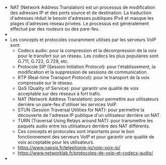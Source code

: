 - NAT (Network Address Translation) est un processus de modification des adresses IP et des ports source et de destination. La traduction d'adresses réduit le besoin d'adresses publiques IPv4 et masque les plages d'adresses réseau privées. Le processus est généralement effectué par des routeurs ou des pare-feu.
-
- Les concepts et protocoles couramment utilisés par les serveurs VoIP sont:
	- Codecs audio: pour la compression et la décompression de la voix pour le transfert sur un réseau. Les codecs les plus populaires sont G.711, G.722, G.729, etc.
	- Protocole SIP (Session Initiation Protocol): pour l'établissement, la modification et la suppression de sessions de communication.
	- RTP (Real-time Transport Protocol): pour le transport de la voix compressée sur le réseau.
	- QoS (Quality of Service): pour garantir une qualité de voix acceptable sur des réseaux à fort trafic.
	- NAT (Network Address Translation): pour permettre aux utilisateurs derrière un pare-feu d'utiliser les services VoIP.
	- STUN (Session Traversal Utilities for NAT): pour permettre la découverte de l'adresse IP publique d'un utilisateur derrière un NAT.
	- TURN (Traversal Using Relays around NAT): pour transmettre les paquets audio entre les utilisateurs derrière des NAT différents.
	- Ces concepts et protocoles sont importants pour le bon fonctionnement des serveurs VoIP et pour garantir une qualité de voix acceptable pour les utilisateurs.
	- https://www.napsis.fr/telephonie-ip/voip-voix-ip/
	- https://www.networklab.fr/protocoles-de-voip-et-codecs-audio/
-